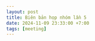 ```yaml
---
layout: post
title: Biên bản họp nhóm lần 5
date: 2024-11-09 23:33:00 +7:00
tags: [meeting]
---
```


<object data="/assets/pdfs/BienBanHopNhom_L5.pdf" width="100%" height="1000" type="application/pdf"></object>
